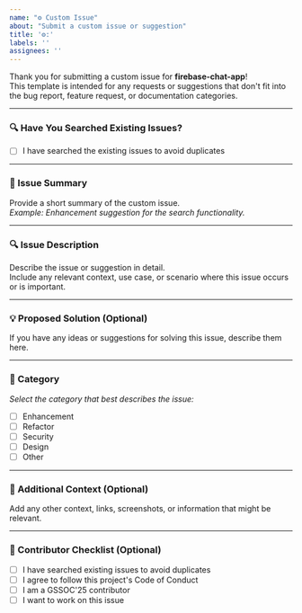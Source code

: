 ```yaml
---
name: "⚙️ Custom Issue"
about: "Submit a custom issue or suggestion"
title: '⚙️:'
labels: ''
assignees: ''
---
```


Thank you for submitting a custom issue for **firebase-chat-app**!  
This template is intended for any requests or suggestions that don't fit into the bug report, feature request, or documentation categories.

---

### 🔍 Have You Searched Existing Issues?

- [ ] I have searched the existing issues to avoid duplicates

---

### 📝 Issue Summary  
Provide a short summary of the custom issue.  
_Example: Enhancement suggestion for the search functionality._

---

### 🔍 Issue Description  
Describe the issue or suggestion in detail.  
Include any relevant context, use case, or scenario where this issue occurs or is important.

---

### 💡 Proposed Solution (Optional)  
If you have any ideas or suggestions for solving this issue, describe them here.

---

### 📂 Category  
_Select the category that best describes the issue:_

- [ ] Enhancement  
- [ ] Refactor  
- [ ] Security  
- [ ] Design  
- [ ] Other  

---

### 📘 Additional Context (Optional)  
Add any other context, links, screenshots, or information that might be relevant.

---

### 🙌 Contributor Checklist (Optional)

- [ ] I have searched existing issues to avoid duplicates  
- [ ] I agree to follow this project's Code of Conduct  
- [ ] I am a GSSOC'25 contributor  
- [ ] I want to work on this issue  